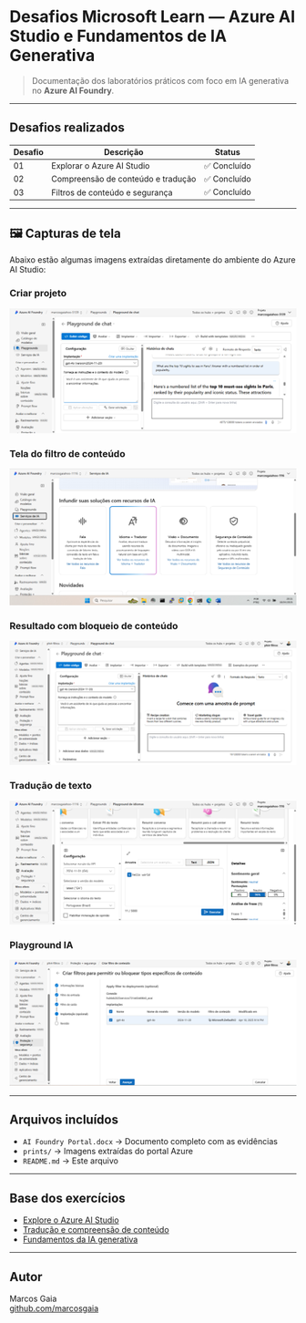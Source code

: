 #  Desafios Microsoft Learn — Azure AI Studio e Fundamentos de IA Generativa

> Documentação dos laboratórios práticos com foco em IA generativa no **Azure AI Foundry**.

---

##  Desafios realizados

| Desafio | Descrição | Status |
|--------|----------|--------|
| 01 | Explorar o Azure AI Studio | ✅ Concluído |
| 02 | Compreensão de conteúdo e tradução | ✅ Concluído |
| 03 | Filtros de conteúdo e segurança | ✅ Concluído |

---

## 🖼 Capturas de tela

Abaixo estão algumas imagens extraídas diretamente do ambiente do Azure AI Studio:

### Criar projeto

![Criar projeto](prints/image8.png)

### Tela do filtro de conteúdo

![Filtro](prints/image13.png)

### Resultado com bloqueio de conteúdo

![Bloqueio](prints/image21.png)

### Tradução de texto

![Tradução](prints/image16.png)

### Playground IA

![Playground](prints/image29.png)

---

##  Arquivos incluídos

- `AI Foundry Portal.docx` → Documento completo com as evidências
- `prints/` → Imagens extraídas do portal Azure
- `README.md` → Este arquivo

---

##  Base dos exercícios

- [Explore o Azure AI Studio](https://microsoftlearning.github.io/mslearn-ai-studio/Instructions/01-Explore-ai-studio.html)
- [Tradução e compreensão de conteúdo](https://microsoftlearning.github.io/mslearn-ai-studio/Instructions/06-Explore-content-filters.html)
- [Fundamentos da IA generativa](https://microsoftlearning.github.io/mslearn-ai-fundamentals/Instructions/Labs/12-generative-ai.html)

---

##  Autor

Marcos Gaia  
[github.com/marcosgaia](https://github.com/marcosgaia)
